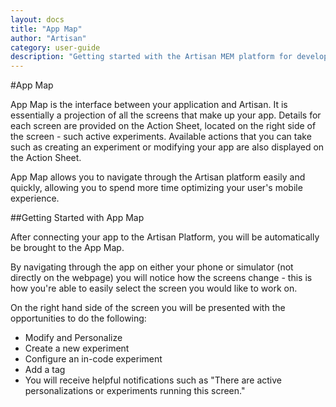 ```yaml
---
layout: docs
title: "App Map"
author: "Artisan"
category: user-guide
description: "Getting started with the Artisan MEM platform for developers."
---
```

#App Map

App Map is the interface between your application and Artisan. It is essentially a projection of all the screens that make up your app. Details for each screen are provided on the Action Sheet, located on the right side of the screen - such active experiments. Available actions that you can take such as creating an experiment or modifying your app are also displayed on the Action Sheet.

App Map allows you to navigate through the Artisan platform easily and quickly, allowing you to spend more time optimizing your user's mobile experience.

##Getting Started with App Map

After connecting your app to the Artisan Platform, you will be automatically be brought to the App Map.

By navigating through the app on either your phone or simulator (not directly on the webpage) you will notice how the screens change - this is how you're able to easily select the screen you would like to work on.

On the right hand side of the screen you will be presented with the opportunities to do the following:

* Modify and Personalize
* Create a new experiment
* Configure an in-code experiment
* Add a tag
* You will receive helpful notifications such as "There are active personalizations or experiments running this screen."


